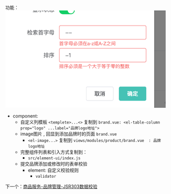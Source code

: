 功能：
![](BEFORE/附件/Pasted%20image%2020231123231439.png)

- component: 
	- 自定义列模板 `<templete>...<>` 复制到 `brand.vue: <el-table-column prop="logo" ...label="品牌logo地址">`
	- image图片 , 回显到添加品牌时的页面 `brand.vue`
		- `<el-image...>` 复制到 `views/modules/product/brand.vue  : 品牌logo地址`
	- 完整组件列表和引入方式复制到：
		- `src/element-ui/index.js`
	- 提交品牌添加或修改时的表单校验
		- element: 自定义校验规则
			- `validator`

下一个：[商品服务-品牌管理-JSR303数据校验](商品服务-品牌管理-JSR303数据校验.md)
